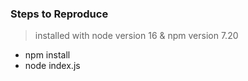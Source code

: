 ### Steps to Reproduce

> installed with node version 16 & npm version 7.20

* npm install
* node index.js
